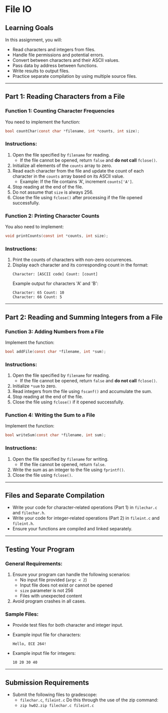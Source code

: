 # File IO

## Learning Goals

In this assignment, you will:

- Read characters and integers from files.
- Handle file permissions and potential errors.
- Convert between characters and their ASCII values.
- Pass data by address between functions.
- Write results to output files.
- Practice separate compilation by using multiple source files.

---

## **Part 1: Reading Characters from a File**

### **Function 1: Counting Character Frequencies**

You need to implement the function:

```c
bool countChar(const char *filename, int *counts, int size);
```

### **Instructions:**

1. Open the file specified by `filename` for reading.
   - If the file cannot be opened, return `false` and **do not call** `fclose()`.
2. Initialize all elements of the `counts` array to zero.
3. Read each character from the file and update the count of each character in the `counts` array based on its ASCII value.
   - Example: If the file contains 'A', increment `counts['A']`.
4. Stop reading at the end of the file.
5. Do not assume that `size` is always 256.
6. Close the file using `fclose()` after processing if the file opened successfully.

### **Function 2: Printing Character Counts**

You also need to implement:

```c
void printCounts(const int *counts, int size);
```

### **Instructions:**

1. Print the counts of characters with non-zero occurrences.
2. Display each character and its corresponding count in the format:
   ```plaintext
   Character: [ASCII code] Count: [count]
   ```
   Example output for characters 'A' and 'B':
   ```plaintext
   Character: 65 Count: 10
   Character: 66 Count: 5
   ```

---

## **Part 2: Reading and Summing Integers from a File**

### **Function 3: Adding Numbers from a File**

Implement the function:

```c
bool addFile(const char *filename, int *sum);
```

### **Instructions:**

1. Open the file specified by `filename` for reading.
   - If the file cannot be opened, return `false` and **do not call** `fclose()`.
2. Initialize `*sum` to zero.
3. Read integers from the file using `fscanf()` and accumulate the sum.
4. Stop reading at the end of the file.
5. Close the file using `fclose()` if it opened successfully.

### **Function 4: Writing the Sum to a File**

Implement the function:

```c
bool writeSum(const char *filename, int sum);
```

### **Instructions:**

1. Open the file specified by `filename` for writing.
   - If the file cannot be opened, return `false`.
2. Write the sum as an integer to the file using `fprintf()`.
3. Close the file using `fclose()`.

---

## **Files and Separate Compilation**

- Write your code for character-related operations (Part 1) in `filechar.c` and `filechar.h`.
- Write your code for integer-related operations (Part 2) in `fileint.c` and `fileint.h`.
- Ensure your functions are compiled and linked separately.

---

## **Testing Your Program**

### **General Requirements:**

1. Ensure your program can handle the following scenarios:
   - No input file provided (`argc < 2`)
   - Input file does not exist or cannot be opened
   - `size` parameter is not 256
   - Files with unexpected content
2. Avoid program crashes in all cases.

### **Sample Files:**

- Provide test files for both character and integer input.

- Example input file for characters:

  ```plaintext
  Hello, ECE 264!
  ```

- Example input file for integers:

  ```plaintext
  10 20 30 40
  ```

---

## **Submission Requirements**

- Submit the following files to gradescope:
  - `filechar.c`, `fileint.c`
Do this through the use of the zip command:
  -  `zip hw02.zip filechar.c fileint.c`

